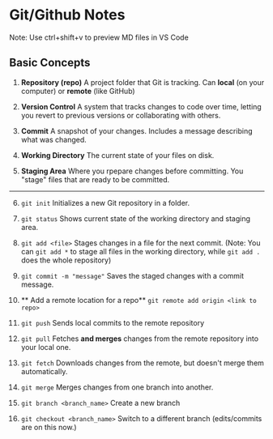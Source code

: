 # Git/Github Notes

Note: Use ctrl+shift+v to preview MD files in VS Code

## Basic Concepts

1. **Repository (repo)**
   A project folder that Git is tracking. Can **local** (on your computer) or **remote** (like GitHub)

2. **Version Control**
   A system that tracks changes to code over time, letting you revert to previous versions or collaborating with others.

3. **Commit**
   A snapshot of your changes. Includes a message describing what was changed.

4. **Working Directory**
   The current state of your files on disk.

5. **Staging Area**
   Where you rpepare changes before committing. You "stage" files that are ready to be committed.

---

6. `git init`
   Initializes a new Git repository in a folder.

7. `git status`
   Shows current state of the working directory and staging area.

8. `git add <file>`
   Stages changes in a file for the next commit. (Note: You can `git add *` to stage all files in the working directory, while `git add .` does the whole repository)

9. `git commit -m "message"`
   Saves the staged changes with a commit message.

10. ** Add a remote location for a repo**
    `git remote add origin <link to repo>`

11. `git push`
    Sends local commits to the remote repository

12. `git pull`
    Fetches **and merges** changes from the remote repository into your local one.

13. `git fetch`
    Downloads changes from the remote, but doesn't merge them automatically.

14. `git merge`
    Merges changes from one branch into another.

15. `git branch <branch_name>`
    Create a new branch

16. `git checkout <branch_name>`
    Switch to a different branch (edits/commits are on this now.)
